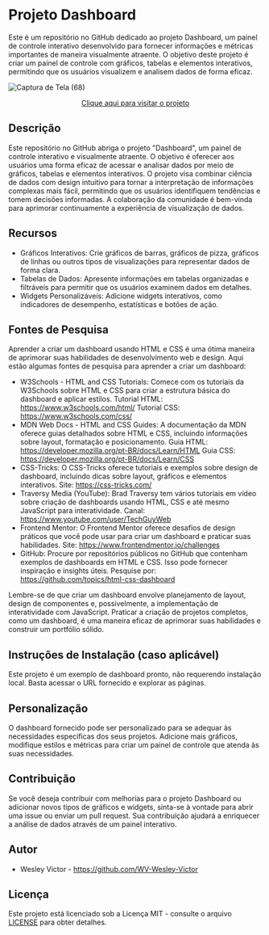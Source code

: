 # Projeto Dashboard
 Este é um repositório no GitHub dedicado ao projeto Dashboard, um painel de controle interativo desenvolvido para fornecer informações e métricas importantes de maneira visualmente atraente. O objetivo deste projeto é criar um painel de controle com gráficos, tabelas e elementos interativos, permitindo que os usuários visualizem e analisem dados de forma eficaz.

![Captura de Tela (68)](https://github.com/WV-Wesley-Victor/Projeto-Dashboard/assets/137107062/d4b8ed88-cbc3-4b12-9e11-3a87b2099b93)
<p align="center">
  <a href="https://wv-wesley-victor.github.io/Projeto-Dashboard/" target="_blank">Clique aqui para visitar o projeto</a>
</p>

## Descrição
Este repositório no GitHub abriga o projeto "Dashboard", um painel de controle interativo e visualmente atraente. O objetivo é oferecer aos usuários uma forma eficaz de acessar e analisar dados por meio de gráficos, tabelas e elementos interativos. O projeto visa combinar ciência de dados com design intuitivo para tornar a interpretação de informações complexas mais fácil, permitindo que os usuários identifiquem tendências e tomem decisões informadas. A colaboração da comunidade é bem-vinda para aprimorar continuamente a experiência de visualização de dados.

## Recursos
* Gráficos Interativos: Crie gráficos de barras, gráficos de pizza, gráficos de linhas ou outros tipos de visualizações para representar dados de forma clara.
* Tabelas de Dados: Apresente informações em tabelas organizadas e filtráveis para permitir que os usuários examinem dados em detalhes.
* Widgets Personalizáveis: Adicione widgets interativos, como indicadores de desempenho, estatísticas e botões de ação.

## Fontes de Pesquisa
Aprender a criar um dashboard usando HTML e CSS é uma ótima maneira de aprimorar suas habilidades de desenvolvimento web e design. Aqui estão algumas fontes de pesquisa para aprender a criar um dashboard:

* W3Schools - HTML and CSS Tutorials: Comece com os tutoriais da W3Schools sobre HTML e CSS para criar a estrutura básica do dashboard e aplicar estilos.
Tutorial HTML: https://www.w3schools.com/html/
Tutorial CSS: https://www.w3schools.com/css/
* MDN Web Docs - HTML and CSS Guides: A documentação da MDN oferece guias detalhados sobre HTML e CSS, incluindo informações sobre layout, formatação e posicionamento.
Guia HTML: https://developer.mozilla.org/pt-BR/docs/Learn/HTML
Guia CSS: https://developer.mozilla.org/pt-BR/docs/Learn/CSS
* CSS-Tricks: O CSS-Tricks oferece tutoriais e exemplos sobre design de dashboard, incluindo dicas sobre layout, gráficos e elementos interativos.
Site: https://css-tricks.com/
* Traversy Media (YouTube): Brad Traversy tem vários tutoriais em vídeo sobre criação de dashboards usando HTML, CSS e até mesmo JavaScript para interatividade.
Canal: https://www.youtube.com/user/TechGuyWeb
* Frontend Mentor: O Frontend Mentor oferece desafios de design práticos que você pode usar para criar um dashboard e praticar suas habilidades.
Site: https://www.frontendmentor.io/challenges
* GitHub: Procure por repositórios públicos no GitHub que contenham exemplos de dashboards em HTML e CSS. Isso pode fornecer inspiração e insights úteis.
Pesquise por: https://github.com/topics/html-css-dashboard

Lembre-se de que criar um dashboard envolve planejamento de layout, design de componentes e, possivelmente, a implementação de interatividade com JavaScript. Praticar a criação de projetos completos, como um dashboard, é uma maneira eficaz de aprimorar suas habilidades e construir um portfólio sólido.

## Instruções de Instalação (caso aplicável)
Este projeto é um exemplo de dashboard pronto, não requerendo instalação local. Basta acessar o URL fornecido e explorar as páginas.

## Personalização
O dashboard fornecido pode ser personalizado para se adequar às necessidades específicas dos seus projetos. Adicione mais gráficos, modifique estilos e métricas para criar um painel de controle que atenda às suas necessidades.

## Contribuição
Se você deseja contribuir com melhorias para o projeto Dashboard ou adicionar novos tipos de gráficos e widgets, sinta-se à vontade para abrir uma issue ou enviar um pull request. Sua contribuição ajudará a enriquecer a análise de dados através de um painel interativo.

## Autor
* Wesley Victor - https://github.com/WV-Wesley-Victor

## Licença
Este projeto está licenciado sob a Licença MIT - consulte o arquivo [LICENSE](LICENSE)  para obter detalhes.
